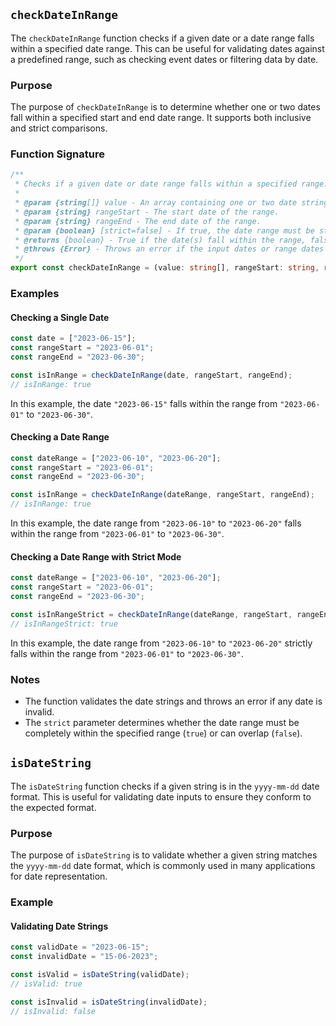 ## `checkDateInRange`

The `checkDateInRange` function checks if a given date or a date range falls within a specified date range. This can be useful for validating dates against a predefined range, such as checking event dates or filtering data by date.

### Purpose

The purpose of `checkDateInRange` is to determine whether one or two dates fall within a specified start and end date range. It supports both inclusive and strict comparisons.

### Function Signature

````typescript
/**
 * Checks if a given date or date range falls within a specified range.
 * 
 * @param {string[]} value - An array containing one or two date strings.
 * @param {string} rangeStart - The start date of the range.
 * @param {string} rangeEnd - The end date of the range.
 * @param {boolean} [strict=false] - If true, the date range must be strictly within the specified range.
 * @returns {boolean} - True if the date(s) fall within the range, false otherwise.
 * @throws {Error} - Throws an error if the input dates or range dates are invalid.
 */
export const checkDateInRange = (value: string[], rangeStart: string, rangeEnd: string, strict: boolean = false): boolean => {...}
````

### Examples

#### Checking a Single Date

````typescript
const date = ["2023-06-15"];
const rangeStart = "2023-06-01";
const rangeEnd = "2023-06-30";

const isInRange = checkDateInRange(date, rangeStart, rangeEnd);
// isInRange: true
````

In this example, the date `"2023-06-15"` falls within the range from `"2023-06-01"` to `"2023-06-30"`.

#### Checking a Date Range

````typescript
const dateRange = ["2023-06-10", "2023-06-20"];
const rangeStart = "2023-06-01";
const rangeEnd = "2023-06-30";

const isInRange = checkDateInRange(dateRange, rangeStart, rangeEnd);
// isInRange: true
````

In this example, the date range from `"2023-06-10"` to `"2023-06-20"` falls within the range from `"2023-06-01"` to `"2023-06-30"`.

#### Checking a Date Range with Strict Mode

````typescript
const dateRange = ["2023-06-10", "2023-06-20"];
const rangeStart = "2023-06-01";
const rangeEnd = "2023-06-30";

const isInRangeStrict = checkDateInRange(dateRange, rangeStart, rangeEnd, true);
// isInRangeStrict: true
````

In this example, the date range from `"2023-06-10"` to `"2023-06-20"` strictly falls within the range from `"2023-06-01"` to `"2023-06-30"`.

### Notes

* The function validates the date strings and throws an error if any date is invalid.
* The `strict` parameter determines whether the date range must be completely within the specified range (`true`) or can overlap (`false`).


## `isDateString`

The `isDateString` function checks if a given string is in the `yyyy-mm-dd` date format. This is useful for validating date inputs to ensure they conform to the expected format.

### Purpose

The purpose of `isDateString` is to validate whether a given string matches the `yyyy-mm-dd` date format, which is commonly used in many applications for date representation.

### Example

#### Validating Date Strings

````typescript
const validDate = "2023-06-15";
const invalidDate = "15-06-2023";

const isValid = isDateString(validDate);
// isValid: true

const isInvalid = isDateString(invalidDate);
// isInvalid: false
````
